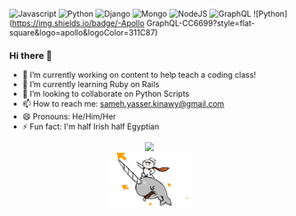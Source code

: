 ![Javascript](https://img.shields.io/badge/-Javascript-FBA919?style=flat-square&logo=javascript&logoColor=F7DF1E)
![Python](https://img.shields.io/badge/-Python-000000?style=flat-square&logo=python&logoColor=3776AB)
![Django](https://img.shields.io/badge/-Django-CC6699?style=flat-square&logo=django&logoColor=092E20)
![Mongo](https://img.shields.io/badge/-MongoDB-00EACE?style=flat-square&logo=mongodb&logoColor=47A248)
![NodeJS](https://img.shields.io/badge/-NodeJS-0068C8?style=flat-square&logo=node.js&logoColor=009943)
![GraphQL](https://img.shields.io/badge/-GraphQL-25A768?style=flat-square&logo=graphql&logoColor=E10098)
![Python](https://img.shields.io/badge/-Apollo GraphQL-CC6699?style=flat-square&logo=apollo&logoColor=311C87)

### Hi there 👋

- 🔭 I’m currently working on content to help teach a coding class!
- 🌱 I’m currently learning Ruby on Rails
- 👯 I’m looking to collaborate on Python Scripts
- 📫 How to reach me: sameh.yasser.kinawy@gmail.com
- 😄 Pronouns: He/Him/Her
- ⚡ Fun fact: I'm half Irish half Egyptian
<p align="center"><img src="https://github-readme-stats.vercel.app/api?show_bg=https://i.imgur.com/Chl0i.gif&username=kinawy&theme=nightowl&show_icons=true&hide=issues,stars&count_private=true&hide_border=true&include_all_commits=true" />
  <br />
  <img src="RideReddit.gif" width="150px" height="100px"/>
  <br />
<img src="https://github-readme-stats.vercel.app/api/top-langs/?username=kinawy&layout=compact&theme=nightowl&hide_border=true /></p>

<!--
**kinawy/kinawy** is a ✨ _special_ ✨ repository because its `README.md` (this file) appears on your GitHub profile.




-->
